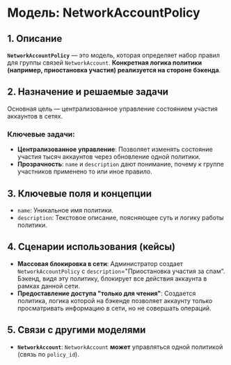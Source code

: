 # Модель: NetworkAccountPolicy

## 1. Описание

**`NetworkAccountPolicy`** — это модель, которая определяет набор правил для группы связей `NetworkAccount`. **Конкретная логика политики (например, приостановка участия) реализуется на стороне бэкенда**.

## 2. Назначение и решаемые задачи

Основная цель — централизованное управление состоянием участия аккаунтов в сетях.

### Ключевые задачи:
- **Централизованное управление**: Позволяет изменять состояние участия тысяч аккаунтов через обновление одной политики.
- **Прозрачность**: `name` и `description` дают понимание, почему к группе участников применено то или иное правило.

## 3. Ключевые поля и концепции

- `name`: Уникальное имя политики.
- `description`: Текстовое описание, поясняющее суть и логику работы политики.

## 4. Сценарии использования (кейсы)

- **Массовая блокировка в сети**: Администратор создает `NetworkAccountPolicy` с `description`="Приостановка участия за спам". Бэкенд, видя эту политику, блокирует все действия аккаунта в рамках данной сети.
- **Предоставление доступа "только для чтения"**: Создается политика, логика которой на бэкенде позволяет аккаунту только просматривать информацию в сети, но не совершать операций.

## 5. Связи с другими моделями

- **`NetworkAccount`**: `NetworkAccount` **может** управляться одной политикой (связь по `policy_id`).
